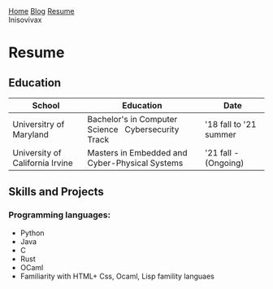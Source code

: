 <body>
    <nav>
      <a href="/websiteHost/">Home</a>
      <a href="/websiteHost/blog/">Blog</a>
      <a href="/websiteHost/resume/">Resume</a>
    </nav>
    <footer>
      Inisovivax
    </footer>
  </body>

# Resume

## Education

School | Education | Date
--- | --- | --
Universitry of Maryland |  Bachelor's in Computer Science &nbsp;  Cybersecurity Track | '18 fall to '21 summer
University of California Irvine | Masters in Embedded and Cyber-Physical Systems | '21 fall - (Ongoing)

## Skills and Projects
### Programming languages:  
- Python
- Java
- C
- Rust
- OCaml
- Familiarity with HTML+ Css, Ocaml, Lisp famility languaes